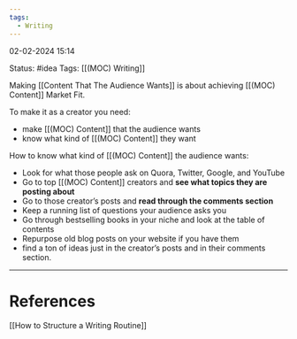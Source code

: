 ```yaml
---
tags:
  - Writing
---
```

02-02-2024 15:14

Status: #idea
Tags: [[(MOC) Writing]]

Making [[Content That The Audience Wants]] is about achieving [[(MOC) Content]] Market Fit.

To make it as a creator you need:
- make [[(MOC) Content]] that the audience wants
- know what kind of [[(MOC) Content]] they want

How to know what kind of [[(MOC) Content]] the audience wants:
- Look for what those people ask on Quora, Twitter, Google, and YouTube
- Go to top [[(MOC) Content]] creators and **see what topics they are posting about**
- Go to those creator’s posts and **read through the comments section**
- Keep a running list of questions your audience asks you
- Go through bestselling books in your niche and look at the table of contents
- Repurpose old blog posts on your website if you have them
- find a ton of ideas just in the creator’s posts and in their comments section.
---
# References
[[How to Structure a Writing Routine]]
